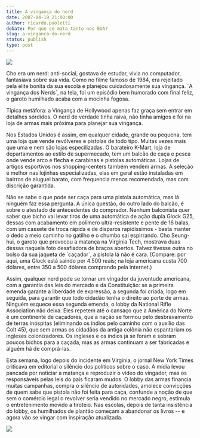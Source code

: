 ```yaml
---
title: A vingança do nerd
date: 2007-04-19 21:00:00
author: ricardo.paoletti
debate: Por que se mata tanto nos EUA?
slug: a-vinganca-do-nerd
status: publish 
type: post
---
```


![](http://brasil.foxinternational.com/content/fox_films/686/images/packshot.jpg)  
  
Cho era um nerd: anti-social, gostava de estudar, vivia no computador, fantasiava sobre sua vida. Como no filme famoso de 1984, era rejeitado pela elite bonita da sua escola e planejou cuidadosamente sua vingança. ´A vingança dos Nerds´, na tela, foi um episódio bem humorado com final feliz, o garoto humilhado acaba com a mocinha fogosa.   
  
Típica metáfora: a Vingança de Hollywood apenas faz graça sem entrar em detalhes sórdidos. O nerd de verdade tinha raiva, não tinha amigos e foi na loja de armas mais próxima para planejar sua vingança.  
  
Nos Estados Unidos é assim, em qualquer cidade, grande ou pequena, tem uma loja que vende revólveres e pistolas de todo tipo. Muitas vezes mais que uma e nem são lojas especilizadas. O barateiro K-Mart, loja de departamentos ao estilo de supermecado, tem um balcão de caça e pesca onde vende arco e flecha e carabinas e pistolas automáticas. Lojas de artigos esportivos nos shopping-centers também vendem armas. A seleção é melhor nas lojinhas especializadas, elas em geral estão instaladas em bairros de aluguel barato, com frequencia menos recomendada, mas com discrição garantida.  
  
Não se sabe o que pode ser caça para uma pistola automática, mas lá ninguém faz essa pergunta. A única questão, do outro lado do balcão, é sobre o atestado de antecedentes do comprador. Nenhum balconista quer saber que bicho vai levar tiros de uma automática de ação dupla Glock G25, dessas com acabamento em polímero ultra-resistente e pente de 16 balas, com um cassete de troca rápida e de disparos rapidíssimos - basta manter o dedo a meio caminho no gatilho e o chumbo sai espirrando. Cho Seung-hui, o garoto que provocou a matança na Virginia Tech, mostrava duas dessas naquela foto desafiadora de braços abertos. Talvez tivesse outra no bolso da sua jaqueta de ´caçador´, a pistola lá não é cara. (Compare: por aqui, uma Glock está saindo por 4.500 reais; na loja americana custa 700 dólares, entre 350 a 500 dólares comprando pela internet.)  
  
Assim, qualquer nerd pode se tornar um vingador da juventude americana, com a garantia das leis do mercado e da Constituição: se a primeira emenda garante a liberdade de expressão, a segunda foi criada, logo em seguida, para garantir que todo cidadão tenha o direito ao porte de armas. Ninguém esquece essa segunda emenda, o lobby da National Rifle Association não deixa. Eles repetem até o cansaço que a América do Norte é um continente de caçadores, que a nação se formou pelo desbravamento de terras inóspitas (eliminando os índios pelo caminho com o auxílio das Colt 45), que sem armas os cidadãos da antiga colônia não espantariam os ingleses colonizadores. Os ingleses e os índios já se foram e sobram poucos bichos para a caçada, mas as armas continuam a ser fabricadas e alguém há de comprá-las.   
  
Esta semana, logo depois do incidente em Virginia, o jornal New York Times criticava em editorial o silêncio dos políticos sobre o caso. A mídia levou pancada por noticiar a matança e reproduzir o vídeo do vingador, mas os responsáveis pelas leis do país ficaram mudos. O lobby das armas financia muitas campanhas, compra o silêncio de autoridades, amolece convicções de quem sabe que pistola não foi feita para caça, confunde a noção de que sem o comércio legal o revolver seria vendido no mercado negro, estimula o entretenimento movido a tiroteio. Nas escolas, depois de tanta insistência do lobby, os humilhados de plantão começam a abandonar os livros -- e agora vão se vingar com inspiração atualizada.  
  
![](http://upload.wikimedia.org/wikipedia/en/thumb/f/fc/Rambo_first_blood_part_ii.jpg/151px-Rambo_first_blood_part_ii.jpg)  


